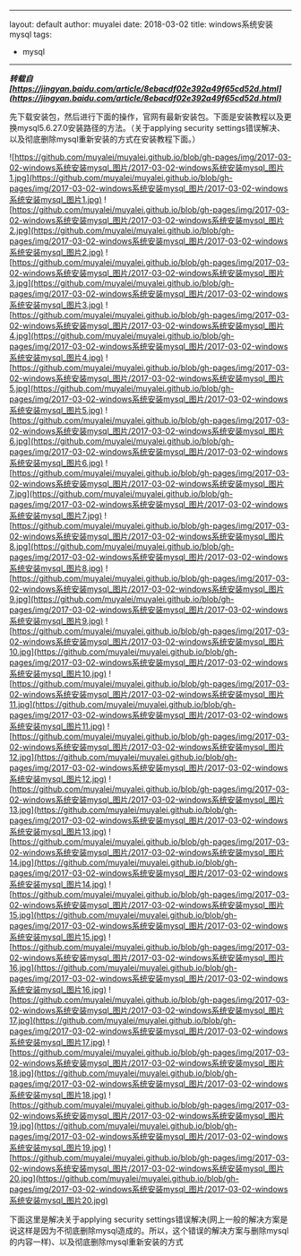 ----
layout: default
author: muyalei
date: 2018-03-02
title: windows系统安装mysql
tags:
   - mysql
---

***转载自[https://jingyan.baidu.com/article/8ebacdf02e392a49f65cd52d.html](https://jingyan.baidu.com/article/8ebacdf02e392a49f65cd52d.html)***

先下载安装包，然后进行下面的操作，官网有最新安装包。下面是安装教程以及更换mysql5.6.27.0安装路径的方法。（关于applying security settings错误解决、以及彻底删除mysql重新安装的方式在安装教程下面。）

![https://github.com/muyalei/muyalei.github.io/blob/gh-pages/img/2017-03-02-windows系统安装mysql_图片/2017-03-02-windows系统安装mysql_图片1.jpg](https://github.com/muyalei/muyalei.github.io/blob/gh-pages/img/2017-03-02-windows系统安装mysql_图片/2017-03-02-windows系统安装mysql_图片1.jpg)
![https://github.com/muyalei/muyalei.github.io/blob/gh-pages/img/2017-03-02-windows系统安装mysql_图片/2017-03-02-windows系统安装mysql_图片2.jpg](https://github.com/muyalei/muyalei.github.io/blob/gh-pages/img/2017-03-02-windows系统安装mysql_图片/2017-03-02-windows系统安装mysql_图片2.jpg)
![https://github.com/muyalei/muyalei.github.io/blob/gh-pages/img/2017-03-02-windows系统安装mysql_图片/2017-03-02-windows系统安装mysql_图片3.jpg](https://github.com/muyalei/muyalei.github.io/blob/gh-pages/img/2017-03-02-windows系统安装mysql_图片/2017-03-02-windows系统安装mysql_图片3.jpg)
![https://github.com/muyalei/muyalei.github.io/blob/gh-pages/img/2017-03-02-windows系统安装mysql_图片/2017-03-02-windows系统安装mysql_图片4.jpg](https://github.com/muyalei/muyalei.github.io/blob/gh-pages/img/2017-03-02-windows系统安装mysql_图片/2017-03-02-windows系统安装mysql_图片4.jpg)
![https://github.com/muyalei/muyalei.github.io/blob/gh-pages/img/2017-03-02-windows系统安装mysql_图片/2017-03-02-windows系统安装mysql_图片5.jpg](https://github.com/muyalei/muyalei.github.io/blob/gh-pages/img/2017-03-02-windows系统安装mysql_图片/2017-03-02-windows系统安装mysql_图片5.jpg)
![https://github.com/muyalei/muyalei.github.io/blob/gh-pages/img/2017-03-02-windows系统安装mysql_图片/2017-03-02-windows系统安装mysql_图片6.jpg](https://github.com/muyalei/muyalei.github.io/blob/gh-pages/img/2017-03-02-windows系统安装mysql_图片/2017-03-02-windows系统安装mysql_图片6.jpg)
![https://github.com/muyalei/muyalei.github.io/blob/gh-pages/img/2017-03-02-windows系统安装mysql_图片/2017-03-02-windows系统安装mysql_图片7.jpg](https://github.com/muyalei/muyalei.github.io/blob/gh-pages/img/2017-03-02-windows系统安装mysql_图片/2017-03-02-windows系统安装mysql_图片7.jpg)
![https://github.com/muyalei/muyalei.github.io/blob/gh-pages/img/2017-03-02-windows系统安装mysql_图片/2017-03-02-windows系统安装mysql_图片8.jpg](https://github.com/muyalei/muyalei.github.io/blob/gh-pages/img/2017-03-02-windows系统安装mysql_图片/2017-03-02-windows系统安装mysql_图片8.jpg)
![https://github.com/muyalei/muyalei.github.io/blob/gh-pages/img/2017-03-02-windows系统安装mysql_图片/2017-03-02-windows系统安装mysql_图片9.jpg](https://github.com/muyalei/muyalei.github.io/blob/gh-pages/img/2017-03-02-windows系统安装mysql_图片/2017-03-02-windows系统安装mysql_图片9.jpg)
![https://github.com/muyalei/muyalei.github.io/blob/gh-pages/img/2017-03-02-windows系统安装mysql_图片/2017-03-02-windows系统安装mysql_图片10.jpg](https://github.com/muyalei/muyalei.github.io/blob/gh-pages/img/2017-03-02-windows系统安装mysql_图片/2017-03-02-windows系统安装mysql_图片10.jpg)
![https://github.com/muyalei/muyalei.github.io/blob/gh-pages/img/2017-03-02-windows系统安装mysql_图片/2017-03-02-windows系统安装mysql_图片11.jpg](https://github.com/muyalei/muyalei.github.io/blob/gh-pages/img/2017-03-02-windows系统安装mysql_图片/2017-03-02-windows系统安装mysql_图片11.jpg)
![https://github.com/muyalei/muyalei.github.io/blob/gh-pages/img/2017-03-02-windows系统安装mysql_图片/2017-03-02-windows系统安装mysql_图片12.jpg](https://github.com/muyalei/muyalei.github.io/blob/gh-pages/img/2017-03-02-windows系统安装mysql_图片/2017-03-02-windows系统安装mysql_图片12.jpg)
![https://github.com/muyalei/muyalei.github.io/blob/gh-pages/img/2017-03-02-windows系统安装mysql_图片/2017-03-02-windows系统安装mysql_图片13.jpg](https://github.com/muyalei/muyalei.github.io/blob/gh-pages/img/2017-03-02-windows系统安装mysql_图片/2017-03-02-windows系统安装mysql_图片13.jpg)
![https://github.com/muyalei/muyalei.github.io/blob/gh-pages/img/2017-03-02-windows系统安装mysql_图片/2017-03-02-windows系统安装mysql_图片14.jpg](https://github.com/muyalei/muyalei.github.io/blob/gh-pages/img/2017-03-02-windows系统安装mysql_图片/2017-03-02-windows系统安装mysql_图片14.jpg)
![https://github.com/muyalei/muyalei.github.io/blob/gh-pages/img/2017-03-02-windows系统安装mysql_图片/2017-03-02-windows系统安装mysql_图片15.jpg](https://github.com/muyalei/muyalei.github.io/blob/gh-pages/img/2017-03-02-windows系统安装mysql_图片/2017-03-02-windows系统安装mysql_图片15.jpg)
![https://github.com/muyalei/muyalei.github.io/blob/gh-pages/img/2017-03-02-windows系统安装mysql_图片/2017-03-02-windows系统安装mysql_图片16.jpg](https://github.com/muyalei/muyalei.github.io/blob/gh-pages/img/2017-03-02-windows系统安装mysql_图片/2017-03-02-windows系统安装mysql_图片16.jpg)
![https://github.com/muyalei/muyalei.github.io/blob/gh-pages/img/2017-03-02-windows系统安装mysql_图片/2017-03-02-windows系统安装mysql_图片17.jpg](https://github.com/muyalei/muyalei.github.io/blob/gh-pages/img/2017-03-02-windows系统安装mysql_图片/2017-03-02-windows系统安装mysql_图片17.jpg)
![https://github.com/muyalei/muyalei.github.io/blob/gh-pages/img/2017-03-02-windows系统安装mysql_图片/2017-03-02-windows系统安装mysql_图片18.jpg](https://github.com/muyalei/muyalei.github.io/blob/gh-pages/img/2017-03-02-windows系统安装mysql_图片/2017-03-02-windows系统安装mysql_图片18.jpg)
![https://github.com/muyalei/muyalei.github.io/blob/gh-pages/img/2017-03-02-windows系统安装mysql_图片/2017-03-02-windows系统安装mysql_图片19.jpg](https://github.com/muyalei/muyalei.github.io/blob/gh-pages/img/2017-03-02-windows系统安装mysql_图片/2017-03-02-windows系统安装mysql_图片19.jpg)
![https://github.com/muyalei/muyalei.github.io/blob/gh-pages/img/2017-03-02-windows系统安装mysql_图片/2017-03-02-windows系统安装mysql_图片20.jpg](https://github.com/muyalei/muyalei.github.io/blob/gh-pages/img/2017-03-02-windows系统安装mysql_图片/2017-03-02-windows系统安装mysql_图片20.jpg)

下面这里是解决关于applying security settings错误解决(网上一般的解决方案是说这样是因为不彻底删除mysql造成的。所以，这个错误的解决方案与删除mysql的内容一样)、以及彻底删除mysql重新安装的方式


